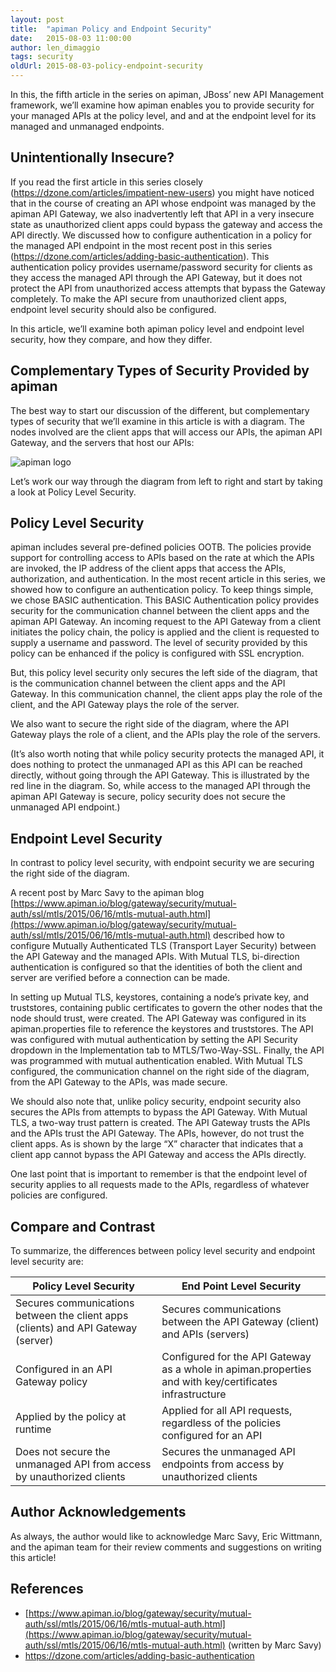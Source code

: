 ```yaml
---
layout: post
title:  "apiman Policy and Endpoint Security"
date:   2015-08-03 11:00:00
author: len_dimaggio
tags: security
oldUrl: 2015-08-03-policy-endpoint-security
---
```


In this, the fifth article in the series on apiman, JBoss’ new API Management framework, we’ll examine how apiman enables you to provide security for your managed APIs at the policy level, and and at the endpoint level for its managed and unmanaged endpoints.

<!--more-->

## Unintentionally Insecure?

If you read the first article in this series closely (https://dzone.com/articles/impatient-new-users) you might have noticed that in the course of creating an API whose endpoint was managed by the apiman API Gateway, we also inadvertently left that API in a very insecure state as unauthorized client apps could bypass the gateway and access the API directly.  We discussed how to configure authentication in a policy for the managed API endpoint in the most recent post in this series (https://dzone.com/articles/adding-basic-authentication). This authentication policy provides username/password security for clients as they access the managed API through the API Gateway, but it does not protect the API from unauthorized access attempts that bypass the Gateway completely. To make the API secure from unauthorized client apps, endpoint level security should also be configured.

In this article, we’ll examine both apiman policy level and endpoint level security, how they compare, and how they differ.

## Complementary Types of Security Provided by apiman

The best way to start our discussion of the different, but complementary types of security that we’ll examine in this article is with a diagram. The nodes involved are the client apps that will access our APIs, the apiman API Gateway, and the servers that host our APIs:

![apiman logo](/blog/images/2015-08-03/apiman_security-redux.png)

 Let’s work our way through the diagram from left to right and start by taking a look at Policy Level Security.

## Policy Level Security

apiman includes several pre-defined policies OOTB. The policies provide support for controlling access to APIs based on the rate at which the APIs are invoked, the IP address of the client apps that access the APIs, authorization, and authentication. In the most recent article in this series, we showed how to configure an authentication policy. To keep things simple, we chose BASIC authentication. This BASIC Authentication policy provides security for the communication channel between the client apps and the apiman API Gateway. An incoming request to the API Gateway from a client initiates the policy chain, the policy is applied and the client is requested to supply a username and password.  The level of security provided by this policy can be enhanced if the policy is configured with SSL encryption.

But, this policy level security only secures the left side of the diagram, that is the communication channel between the client apps and the API Gateway. In this communication channel, the client apps play the role of the client, and the API Gateway plays the role of the server.

We also want to secure the right side of the diagram, where the API Gateway plays the role of a client, and the APIs play the role of the servers.

(It’s also worth noting that while policy security protects the managed API, it does nothing to protect the unmanaged API as this API can be reached directly, without going through the API Gateway. This is illustrated by the red line in the diagram. So, while access to the managed API through the apiman API Gateway is secure, policy security does not secure the unmanaged API endpoint.)

## Endpoint Level Security

In contrast to policy level security, with endpoint security we are securing the right side of the diagram.

 A recent post by Marc Savy to the apiman blog [https://www.apiman.io/blog/gateway/security/mutual-auth/ssl/mtls/2015/06/16/mtls-mutual-auth.html](https://www.apiman.io/blog/gateway/security/mutual-auth/ssl/mtls/2015/06/16/mtls-mutual-auth.html) described how to configure Mutually Authenticated TLS (Transport Layer Security) between the API Gateway and the managed APIs. With Mutual TLS, bi-direction authentication is configured so that the identities of both the client and server are verified before a connection can be made.

In setting up Mutual TLS, keystores, containing a node’s private key, and truststores, containing public certificates to govern the other nodes that the node should trust, were created. The API Gateway was configured in its apiman.properties file to reference the keystores and truststores.  The API was configured with mutual authentication by setting the API Security dropdown in the Implementation tab to MTLS/Two-Way-SSL. Finally, the API was programmed with mutual authentication enabled. With Mutual TLS configured, the communication channel on the right side of the diagram, from the API Gateway to the APIs, was made secure.

We should also note that, unlike policy security, endpoint security also secures the APIs from attempts to bypass the API Gateway. With Mutual TLS, a two-way trust pattern is created. The API Gateway trusts the APIs and the APIs trust the API Gateway. The APIs, however, do not trust the client apps. As is shown by the large “X” character that indicates that a client app cannot bypass the API Gateway and access the APIs directly.

One last point that is important to remember is that the endpoint level of security applies to all requests made to the APIs, regardless of whatever policies are configured.

## Compare and Contrast

To summarize, the differences between policy level security and endpoint level security are:

| Policy Level Security        | End Point Level Security     |
| ------------------------     | ------------------------     |
| Secures communications between the client apps (clients) and API Gateway (server) | Secures communications between the API Gateway (client) and APIs (servers) |
| Configured in an API Gateway policy | Configured for the API Gateway as a whole in apiman.properties and with key/certificates infrastructure |
| Applied by the policy at runtime | Applied for all API requests, regardless of the policies configured for an API |
| Does not secure the unmanaged API from access by unauthorized clients | Secures the unmanaged API endpoints from access by unauthorized clients |


## Author Acknowledgements

 As always, the author would like to acknowledge Marc Savy, Eric Wittmann, and the apiman team for their review comments and suggestions on writing this article!

## References
* [https://www.apiman.io/blog/gateway/security/mutual-auth/ssl/mtls/2015/06/16/mtls-mutual-auth.html](https://www.apiman.io/blog/gateway/security/mutual-auth/ssl/mtls/2015/06/16/mtls-mutual-auth.html) (written by Marc Savy)
* https://dzone.com/articles/adding-basic-authentication
